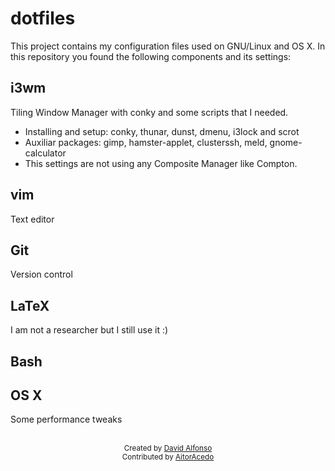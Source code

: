 # dotfiles
This project contains my configuration files used on GNU/Linux and OS X.
In this repository you found the following components and its settings:

## i3wm
Tiling Window Manager with conky and some scripts that I needed.
- Installing and setup: conky, thunar, dunst, dmenu, i3lock and scrot
- Auxiliar packages: gimp, hamster-applet, clusterssh, meld, gnome-calculator
- This settings are not using any Composite Manager like Compton.

## vim
Text editor

## Git
Version control

## LaTeX
I am not a researcher but I still use it :)

## Bash

## OS X
Some performance tweaks

<br>

<div align="center">
   <sub>Created by
   <a href="https://github.com/davidag/">David Alfonso</a>
</div>
<div align="center">
   <sub>Contributed by
   <a href="https://twitter.com/AitorAcedo">AitorAcedo</a>
</div>
